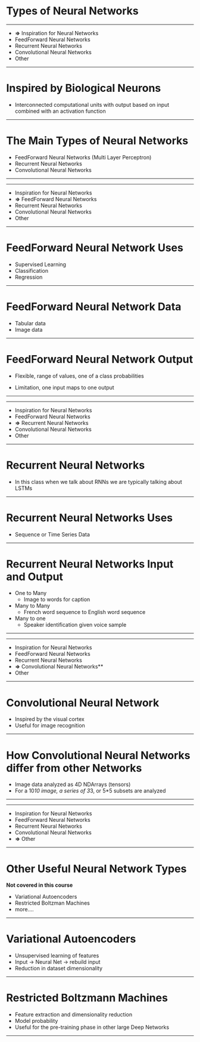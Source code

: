 # Types of Neural Networks

-------------------
* **&rArr;** Inspiration for Neural Networks
* FeedForward Neural Networks
* Recurrent Neural Networks
* Convolutional Neural Networks
* Other

-------------------
<div style="page-break-after: always;"></div>



# Inspired by Biological Neurons

* Interconnected computational units with output based on input combined with an activation function

-------------------
<div style="page-break-after: always;"></div>


# The Main Types of Neural Networks

* FeedForward Neural Networks (Multi Layer Perceptron)
* Recurrent Neural Networks
* Convolutional Neural Networks
  

-------------------
<div style="page-break-after: always;"></div>

-------------------
* Inspiration for Neural Networks
* **&rArr;** FeedForward Neural Networks
* Recurrent Neural Networks
* Convolutional Neural Networks
* Other
-------------------
<div style="page-break-after: always;"></div>


# FeedForward Neural Network Uses

* Supervised Learning
* Classification
* Regression

-------------------
<div style="page-break-after: always;"></div>

# FeedForward Neural Network Data

* Tabular data
* Image data

-------------------
<div style="page-break-after: always;"></div>

# FeedForward Neural Network Output 

* Flexible, range of values, one of a class probabilities

* Limitation, one input maps to one output




-------------------
<div style="page-break-after: always;"></div>

-------------------
* Inspiration for Neural Networks
* FeedForward Neural Networks
* **&rArr;** Recurrent Neural Networks
* Convolutional Neural Networks
* Other

-------------------
<div style="page-break-after: always;"></div>

# Recurrent Neural Networks

* In this class when we talk about RNNs we are typically talking about LSTMs

-------------------
<div style="page-break-after: always;"></div>

# Recurrent Neural Networks Uses


* Sequence or Time Series Data



-------------------
<div style="page-break-after: always;"></div>

# Recurrent Neural Networks Input and Output

* One to Many
  * Image to words for caption
* Many to Many
  * French word sequence to English word sequence
* Many to one
  * Speaker identification given voice sample
  
  
-------------------
<div style="page-break-after: always;"></div>

-------------------
* Inspiration for Neural Networks
* FeedForward Neural Networks
* Recurrent Neural Networks
* **&rArr;** Convolutional Neural Networks**
* Other

-------------------
<div style="page-break-after: always;"></div>

# Convolutional Neural Network

* Inspired by the visual cortex
* Useful for image recognition



-------------------
<div style="page-break-after: always;"></div>

# How Convolutional Neural Networks differ from other Networks

* Image data analyzed as 4D NDArrays (tensors)
* For a 10*10 image, a series of 3*3, or 5*5 subsets are analyzed

<!-- * Need more on Convnets -->

-------------------
<div style="page-break-after: always;"></div>

-------------------
* Inspiration for Neural Networks
* FeedForward Neural Networks
* Recurrent Neural Networks
* Convolutional Neural Networks
* **&rArr;** Other
-------------------

<div style="page-break-after: always;"></div>

# Other Useful Neural Network Types

**Not covered in this course**

* Variational Autoencoders
* Restricted Boltzman Machines
* more....

-------------------
<div style="page-break-after: always;"></div>

# Variational Autoencoders

* Unsupervised learning of features
* Input -> Neural Net -> rebuild input
* Reduction in dataset dimensionality


-------------------
<div style="page-break-after: always;"></div>

# Restricted Boltzmann Machines

* Feature extraction and dimensionality reduction
* Model probability
* Useful for the pre-training phase in other large Deep Networks


-------------------
<div style="page-break-after: always;"></div>
